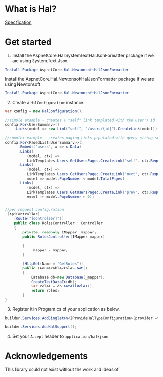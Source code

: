 What is Hal?
===========
[Specification](http://stateless.co/hal_specification.html)


Get started
=============
1) Install the AspnetCore.Hal.SystemTextHalJsonFormatter package if we are using System.Text.Json 
```powershell
Install-Package AspnetCore.Hal.NewtonsoftHalJsonFormatter
```
   Install the AspnetCore.Hal.NewtonsoftHalJsonFormatter package if we are using Newtonsoft  

```powershell
Install-Package AspnetCore.Hal.NewtonsoftHalJsonFormatter
```






2) Create a `HalConfiguration` instance.
```csharp
var config = new HalConfiguration();

//simple example - creates a "self" link templated with the user's id
config.For<UserSummary>()
    .Links(model => new Link("self", "/users/{id}").CreateLink(model));

//complex example - creates paging links populated with query string search terms
config.For<PagedList<UserSummary>>()
      .Embeds("users", x => x.Data)
      .Links(
          (model, ctx) =>
          LinkTemplates.Users.GetUsersPaged.CreateLink("self", ctx.Request.Query, new { blah = "123" }))
      .Links(
          (model, ctx) =>
          LinkTemplates.Users.GetUsersPaged.CreateLink("next", ctx.Request.Query, new { page = model.PageNumber + 1 }),
          model => model.PageNumber < model.TotalPages)
      .Links(
          (model, ctx) =>
          LinkTemplates.Users.GetUsersPaged.CreateLink("prev", ctx.Request.Query, new { page = model.PageNumber - 1 }),
          model => model.PageNumber > 0);


//per request configuration
 [ApiController]
    [Route("[controller]")]
    public class RolesController : Controller
    {
        private  readonly IMapper _mapper;    
        public RolesController(IMapper mapper) 
        
        {
            _mapper = mapper;
        }

        [HttpGet(Name = "GetRoles")]
        public IEnumerable<Role> Get()
        {
            Database db=new Database(_mapper);   
            CreateTestDataIn(db);
            var roles = db.GetAllRoles();
            return roles;
        }
}
```

3) Register it in Program.cs of your application as below.
```csharp
builder.Services.AddSingleton<IProvideHalTypeConfiguration>(provider => Halconfig.HypermediaConfiguration());

builder.Services.AddHalSupport();
```

4) Set your `Accept` header to `application/hal+json`



Acknowledgements
================
This library could not exist without the work and ideas of 